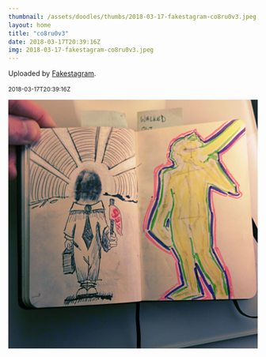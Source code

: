 ```yaml
---
thumbnail: /assets/doodles/thumbs/2018-03-17-fakestagram-co8ru0v3.jpeg
layout: home
title: "co8ru0v3"
date: 2018-03-17T20:39:16Z
img: 2018-03-17-fakestagram-co8ru0v3.jpeg
---
```


Uploaded by [Fakestagram](https://github.com/opyate/fakestagram).

<small>2018-03-17T20:39:16Z</small>

![Uploaded by Fakestagram](/assets/doodles/original/2018-03-17-fakestagram-co8ru0v3.jpeg)
